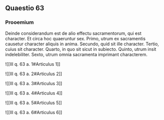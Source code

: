 ## Quaestio 63

### Prooemium

Deinde considerandum est de alio effectu sacramentorum, qui est character. Et circa hoc quaeruntur sex. Primo, utrum ex sacramentis causetur character aliquis in anima. Secundo, quid sit ille character. Tertio, cuius sit character. Quarto, in quo sit sicut in subiecto. Quinto, utrum insit indelebiliter. Sexto, utrum omnia sacramenta imprimant characterem.

![[III q. 63 a. 1#Articulus 1]]

![[III q. 63 a. 2#Articulus 2]]

![[III q. 63 a. 3#Articulus 3]]

![[III q. 63 a. 4#Articulus 4]]

![[III q. 63 a. 5#Articulus 5]]

![[III q. 63 a. 6#Articulus 6]]

